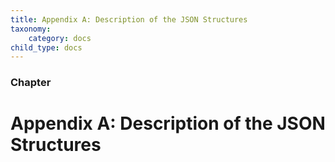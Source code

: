 ```yaml
---
title: Appendix A: Description of the JSON Structures
taxonomy:
    category: docs
child_type: docs
---
```


 
### Chapter

# Appendix A: Description of the JSON Structures 
